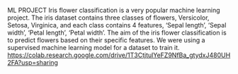 ML PROJECT
         Iris flower classification is a very popular machine learning project. The iris dataset contains three classes of flowers, Versicolor, Setosa, Virginica, and each class contains 4 features, ‘Sepal length’, ‘Sepal width’, ‘Petal length’, ‘Petal width’. The aim of the iris flower classification is to predict flowers based on their specific features. We were using a supervised machine learning model for a dataset to train it.
https://colab.research.google.com/drive/1T3CtjtulYeFZ9NfBa_gtydxJ480UH2FA?usp=sharing
